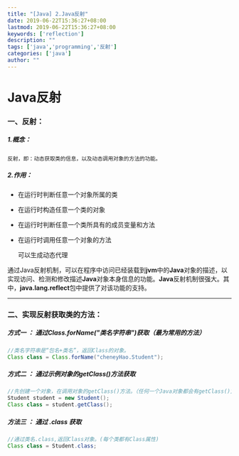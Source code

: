 ```yaml
---
title: "[Java] 2.Java反射"
date: 2019-06-22T15:36:27+08:00
lastmod: 2019-06-22T15:36:27+08:00
keywords: ['reflection']
description: ""
tags: ['java','programming','反射']
categories: ['java']
author: ""
---
```

# Java反射
### 一、反射：

##### 1.概念：

	反射，即：动态获取类的信息，以及动态调用对象的方法的功能。

##### 2.作用：

- 在运行时判断任意一个对象所属的类

- 在运行时构造任意一个类的对象

- 在运行时判断任意一个类所具有的成员变量和方法

- 在运行时调用任意一个对象的方法

	 可以生成动态代理	

通过Java反射机制，可以在程序中访问已经装载到**jvm**中的**Java**对象的描述，以实现访问、检测和修改描述**Java**对象本身信息的功能。**Java**反射机制很强大。其中，**java.lang.reflect**包中提供了对该功能的支持。

---

### 二、实现反射获取类的方法：

##### 方式一 ：  通过Class.forName("类名字符串")获取（最为常用的方法）

```java
//类名字符串是“包名+类名”，返回Class的对象。
Class class = Class.forName("cheneyHao.Student");
```

##### 方式二 ：  通过示例对象的getClass()方法获取

```java
//先创建一个对象，在调用对象的getClass()方法。（任何一个Java对象都会有getClass()方法）
Student student = new Student();
Class class = student.getClass();
```

##### 方法三 ： 通过 ***.class*** 获取

```java
//通过类名.class,返回Class对象。(每个类都有Class属性)
Class class = Student.class;
```